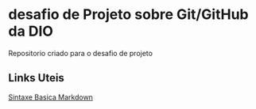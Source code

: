 #  desafio de Projeto sobre Git/GitHub da DIO 
Repositorio  criado para o desafio de projeto

## Links Uteis
[Sintaxe Basica Markdown](https://www.markdownguide.org/basic-syntax/)
